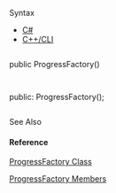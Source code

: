 Syntax

* [C#](#i-syntax-CS)
* [C++/CLI](#i-syntax-CPP2005)

```
```
public ProgressFactory()
```
```

```
```
public:
ProgressFactory();
```
```



See Also

#### Reference

[ProgressFactory Class](Eplan.EplApi.Baseu~Eplan.EplApi.Base.ProgressFactory.html)
  
[ProgressFactory Members](Eplan.EplApi.Baseu~Eplan.EplApi.Base.ProgressFactory_members.html)